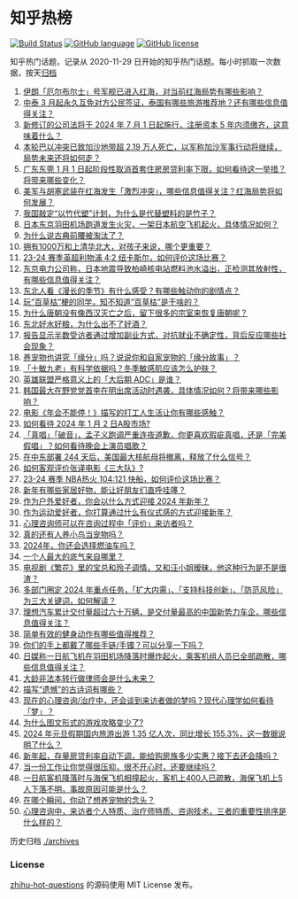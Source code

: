 # 知乎热榜
[![Build Status](https://github.com/ToWeLong/zhihu-hot-questions/workflows/CI/badge.svg)](https://github.com/ToWeLong/zhihu-hot-questions/actions)
[![GitHub language](https://img.shields.io/badge/language-golang-orange.svg)](https://golang.org/)
[![GitHub license](https://img.shields.io/github/license/ToWeLong/zhihu-hot-questions)](https://github.com/ToWeLong/zhihu-hot-questions/blob/main/LICENSE)

知乎热门话题，记录从 2020-11-29 日开始的知乎热门话题。每小时抓取一次数据，按天[归档](./archives)

<!-- BEGIN -->

1. [伊朗「厄尔布尔士」号军舰已进入红海，对当前红海局势有哪些影响？](https://www.zhihu.com/question/637581982)
1. [中泰 3 月起永久互免对方公民签证，泰国有哪些旅游推荐地？还有哪些信息值得关注？](https://www.zhihu.com/question/637608570)
1. [新修订的公司法将于 2024 年 7 月 1 日起施行，注册资本 5 年内须缴齐，这意味着什么？](https://www.zhihu.com/question/637401423)
1. [本轮巴以冲突已致加沙地带超 2.19 万人死亡，以军称加沙军事行动将继续，局势未来还将如何走？](https://www.zhihu.com/question/637571327)
1. [广东东莞 1 月 1 日起阶段性取消首套住房房贷利率下限，如何看待这一举措？将带来哪些变化？](https://www.zhihu.com/question/637600580)
1. [美军与胡塞武装在红海发生「激烈冲突」，哪些信息值得关注？红海局势将如何发展？](https://www.zhihu.com/question/637592786)
1. [我国敲定“以竹代塑”计划，为什么是代替塑料的是竹子？](https://www.zhihu.com/question/637458997)
1. [日本东京羽田机场跑道发生火灾，一架日本航空飞机起火，具体情况如何？](https://www.zhihu.com/question/637638190)
1. [为什么说古典前腰被淘汰了？](https://www.zhihu.com/question/576345675)
1. [拥有1000万和上清华北大，对孩子来说，哪个更重要？](https://www.zhihu.com/question/636259374)
1. [23-24 赛季英超利物浦 4:2 纽卡斯尔，如何评价这场比赛？](https://www.zhihu.com/question/637553799)
1. [东京电力公司称，日本地震导致柏崎核电站燃料池水溢出，正检测其放射性，有哪些信息值得关注？](https://www.zhihu.com/question/637545868)
1. [东北人看《漫长的季节》有什么感受？有哪些触动你的剧情点？](https://www.zhihu.com/question/636478948)
1. [玩“百草枯”梗的同学，知不知道“百草枯”是干啥的？](https://www.zhihu.com/question/637486405)
1. [为什么唐朝没有像西汉灭亡之后，留下很多的宗室来恢复唐朝呢？](https://www.zhihu.com/question/423457913)
1. [东北好水好粮，为什么出不了好酒？](https://www.zhihu.com/question/630861452)
1. [报告显示半数受访者通过增加副业方式，对抗就业不确定性，背后反应哪些社会现象？](https://www.zhihu.com/question/636856056)
1. [养宠物也讲究「缘分」吗？说说你和自家宠物的「缘分故事」？](https://www.zhihu.com/question/635570239)
1. [「十敏九老」有科学依据吗？冬季敏感肌应该怎么护肤？](https://www.zhihu.com/question/636136813)
1. [英雄联盟严格意义上的「大后期 ADC」是谁？](https://www.zhihu.com/question/318845129)
1. [韩国最大在野党党首李在明出席活动时遇袭，具体情况如何？将带来哪些影响？](https://www.zhihu.com/question/637581279)
1. [电影《年会不能停！》描写的打工人生活让你有哪些感触？](https://www.zhihu.com/question/637130528)
1. [如何看待 2024 年 1 月 2 日A股市场?](https://www.zhihu.com/question/637576346)
1. [「真唱」「破音」，孟子义跑调严重连夜道歉，你更喜欢瑕疵真唱，还是「完美假唱」？如何看待晚会上演员唱歌？](https://www.zhihu.com/question/637523671)
1. [在中东部署 244 天后，美国最大核航母将撤离，释放了什么信号？](https://www.zhihu.com/question/637582312)
1. [如何客观评价张译电影《三大队》?](https://www.zhihu.com/question/636038418)
1. [23-24 赛季 NBA热火 104:121 快船，如何评价这场比赛？](https://www.zhihu.com/question/637598873)
1. [新年有哪些家居好物，能让好朋友们直呼哇噻？](https://www.zhihu.com/question/634394540)
1. [作为户外爱好者，你会以什么方式迎接 2024 年新年？](https://www.zhihu.com/question/633735527)
1. [作为运动爱好者，你打算通过什么有仪式感的方式迎接新年？](https://www.zhihu.com/question/633938689)
1. [心理咨询师可以在咨询过程中「评价」来访者吗？](https://www.zhihu.com/question/636210167)
1. [真的还有人养小鸟当宠物吗？](https://www.zhihu.com/question/635783993)
1. [2024年，你还会选择燃油车吗？](https://www.zhihu.com/question/637092241)
1. [一个人最大的底气来自哪里？](https://www.zhihu.com/question/637398832)
1. [电视剧《繁花》里的宝总和玲子调情，又和汪小姐暧昧，他这种行为是不是很渣？](https://www.zhihu.com/question/637249116)
1. [多部门圈定 2024 年重点任务，「扩大内需」、「支持科技创新」、「防范风险」为三大关键词，如何解读？](https://www.zhihu.com/question/637596113)
1. [理想汽车累计交付量超过六十万辆，是交付量最高的中国新势力车企，哪些信息值得关注？](https://www.zhihu.com/question/637527024)
1. [简单有效的健身动作有哪些值得推荐？](https://www.zhihu.com/question/633695724)
1. [你们的手上都戴了哪些手链/手镯？可以分享一下吗？](https://www.zhihu.com/question/637273355)
1. [日媒称一日航飞机在羽田机场降落时爆炸起火，乘客机组人员已全部疏散，哪些信息值得关注？](https://www.zhihu.com/question/637645079)
1. [大龄非法本转行做律师会是什么未来？](https://www.zhihu.com/question/637267268)
1. [描写“遗憾”的古诗词有哪些？](https://www.zhihu.com/question/637517971)
1. [现在的心理咨询/治疗中，还会谈到来访者做的梦吗？现代心理学如何看待「梦」？](https://www.zhihu.com/question/630072069)
1. [为什么图文形式的游戏攻略变少了?](https://www.zhihu.com/question/636823296)
1. [2024 年元旦假期国内旅游出游 1.35 亿人次，同比增长 155.3%，这一数据说明了什么？](https://www.zhihu.com/question/637591788)
1. [新年起，存量房贷利率自动下调，能给购房族多少实惠？接下去还会降吗？](https://www.zhihu.com/question/637599010)
1. [当一份工作让你觉得很压抑，很不开心时，还要继续吗？](https://www.zhihu.com/question/637073712)
1. [一日航客机降落时与海保飞机相撞起火，客机上400人已疏散，海保飞机上5人下落不明，事故原因可能是什么？](https://www.zhihu.com/question/637642869)
1. [在哪个瞬间，你动了想养宠物的念头？](https://www.zhihu.com/question/634465178)
1. [心理咨询中，来访者个人特质、治疗师特质、咨询技术，三者的重要性排序是什么样的？](https://www.zhihu.com/question/635469349)

<!-- END -->

历史归档 [./archives](./archives)


### License
[zhihu-hot-questions](https://github.com/towelong/zhihu-hot-questions) 的源码使用 MIT License 发布。